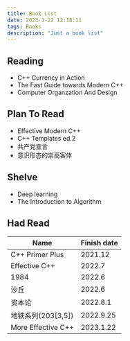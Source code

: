 ```yaml
---
title: Book List
date: 2023-1-22 12:18:11
tags: Books
description: "Just a book list"
---
```

## Reading
- C++ Currency in Action
- The Fast Guide towards Modern C++
- Computer Organzation And Design

## Plan To Read
- Effective Modern C++
- C++ Templates ed.2
- 共产党宣言
- 意识形态的崇高客体

## Shelve
- Deep learning
- The Introduction to Algorithm

## Had Read
| Name                   | Finish date |
| -                      | -           |
| C++ Primer Plus        | 2021.12     |
| Effective C++          | 2022.7      |
| 1984                   | 2022.6      |
| 沙丘                   | 2022.6      |
| 资本论                 | 2022.8.1    |
| 地铁系列(203[3,5])     | 2022.9.25   |
| More Effective C++     | 2023.1.22   |
